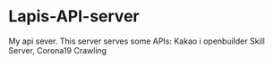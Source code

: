 # Lapis-API-server
My api sever. This server serves some APIs: Kakao i openbuilder Skill Server, Corona19 Crawling
